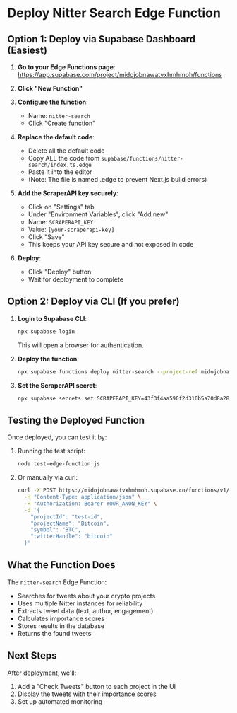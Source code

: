 # Deploy Nitter Search Edge Function

## Option 1: Deploy via Supabase Dashboard (Easiest)

1. **Go to your Edge Functions page**:
   https://app.supabase.com/project/midojobnawatvxhmhmoh/functions

2. **Click "New Function"**

3. **Configure the function**:
   - Name: `nitter-search`
   - Click "Create function"

4. **Replace the default code**:
   - Delete all the default code
   - Copy ALL the code from `supabase/functions/nitter-search/index.ts.edge`
   - Paste it into the editor
   - (Note: The file is named .edge to prevent Next.js build errors)

5. **Add the ScraperAPI key securely**:
   - Click on "Settings" tab
   - Under "Environment Variables", click "Add new"
   - Name: `SCRAPERAPI_KEY`
   - Value: `[your-scraperapi-key]`
   - Click "Save"
   - This keeps your API key secure and not exposed in code

6. **Deploy**:
   - Click "Deploy" button
   - Wait for deployment to complete

## Option 2: Deploy via CLI (If you prefer)

1. **Login to Supabase CLI**:
   ```bash
   npx supabase login
   ```
   This will open a browser for authentication.

2. **Deploy the function**:
   ```bash
   npx supabase functions deploy nitter-search --project-ref midojobnawatvxhmhmoh
   ```

3. **Set the ScraperAPI secret**:
   ```bash
   npx supabase secrets set SCRAPERAPI_KEY=43f3f4aa590f2d310b5a70d8a28e94a2 --project-ref midojobnawatvxhmhmoh
   ```

## Testing the Deployed Function

Once deployed, you can test it by:

1. Running the test script:
   ```bash
   node test-edge-function.js
   ```

2. Or manually via curl:
   ```bash
   curl -X POST https://midojobnawatvxhmhmoh.supabase.co/functions/v1/nitter-search \
     -H "Content-Type: application/json" \
     -H "Authorization: Bearer YOUR_ANON_KEY" \
     -d '{
       "projectId": "test-id",
       "projectName": "Bitcoin",
       "symbol": "BTC",
       "twitterHandle": "bitcoin"
     }'
   ```

## What the Function Does

The `nitter-search` Edge Function:
- Searches for tweets about your crypto projects
- Uses multiple Nitter instances for reliability
- Extracts tweet data (text, author, engagement)
- Calculates importance scores
- Stores results in the database
- Returns the found tweets

## Next Steps

After deployment, we'll:
1. Add a "Check Tweets" button to each project in the UI
2. Display the tweets with their importance scores
3. Set up automated monitoring